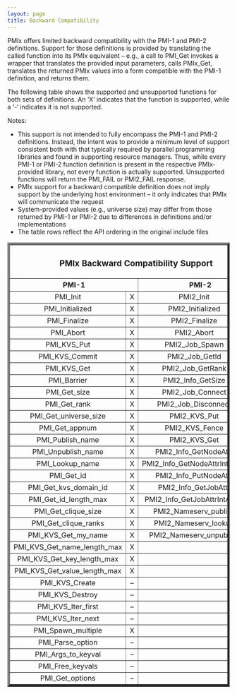 ```yaml
---
layout: page
title: Backward Compatibility
---
```


PMIx offers limited backward compatibility with the PMI-1 and PMI-2
definitions. Support for those definitions is provided by translating
the called function into its PMIx equivalent – e.g., a call to PMI\_Get
invokes a wrapper that translates the provided input parameters, calls
PMIx\_Get, translates the returned PMIx values into a form compatible
with the PMI-1 definition, and returns them.

The following table shows the supported and unsupported functions for
both sets of definitions. An ‘X’ indicates that the function is
supported, while a ‘-‘ indicates it is not supported.

Notes:

-   This support is not intended to fully encompass the PMI-1 and PMI-2
    definitions. Instead, the intent was to provide a minimum level of
    support consistent both with that typically required by parallel
    programming libraries and found in supporting resource managers.
    Thus, while every PMI-1 or PMI-2 function definition is present in
    the respective PMIx-provided library, not every function is actually
    supported. Unsupported functions will return the PMI\_FAIL or
    PMI2\_FAIL response.
-   PMIx support for a backward compatible definition does not imply
    support by the underlying host environment – it only indicates that
    PMIx will communicate the request
-   System-provided values (e.g., universe size) may differ from those
    returned by PMI-1 or PMI-2 due to differences in definitions and/or
    implementations
-   The table rows reflect the API ordering in the original include
    files


<table border="5" width="50%" cellspacing="3" cellpadding="4">
<tbody>
<tr>
<th colspan="4">
<h3><center>PMIx Backward Compatibility Support</center></h3>
</th>
</tr>
<tr align="CENTER" valign="MIDDLE">
<th colspan="2">PMI-1</th>
<th colspan="2">PMI-2</th>
</tr>
<tr align="CENTER" valign="MIDDLE">
<td>PMI_Init</td>
<td>X</td>
<td>PMI2_Init</td>
<td>X</td>
</tr>
<tr align="CENTER" valign="MIDDLE">
<td>PMI_Initialized</td>
<td>X</td>
<td>PMI2_Initialized</td>
<td>X</td>
</tr>
<tr align="CENTER" valign="MIDDLE">
<td>PMI_Finalize</td>
<td>X</td>
<td>PMI2_Finalize</td>
<td>X</td>
</tr>
<tr align="CENTER" valign="MIDDLE">
<td>PMI_Abort</td>
<td>X</td>
<td>PMI2_Abort</td>
<td>X</td>
</tr>
<tr align="CENTER" valign="MIDDLE">
<td>PMI_KVS_Put</td>
<td>X</td>
<td>PMI2_Job_Spawn</td>
<td>X</td>
</tr>
<tr align="CENTER" valign="MIDDLE">
<td>PMI_KVS_Commit</td>
<td>X</td>
<td>PMI2_Job_GetId</td>
<td>X</td>
</tr>
<tr align="CENTER" valign="MIDDLE">
<td>PMI_KVS_Get</td>
<td>X</td>
<td>PMI2_Job_GetRank</td>
<td>X</td>
</tr>
<tr align="CENTER" valign="MIDDLE">
<td>PMI_Barrier</td>
<td>X</td>
<td>PMI2_Info_GetSize</td>
<td>X</td>
</tr>
<tr align="CENTER" valign="MIDDLE">
<td>PMI_Get_size</td>
<td>X</td>
<td>PMI2_Job_Connect</td>
<td>X</td>
</tr>
<tr align="CENTER" valign="MIDDLE">
<td>PMI_Get_rank</td>
<td>X</td>
<td>PMI2_Job_Disconnect</td>
<td>X</td>
</tr>
<tr align="CENTER" valign="MIDDLE">
<td>PMI_Get_universe_size</td>
<td>X</td>
<td>PMI2_KVS_Put</td>
<td>X</td>
</tr>
<tr align="CENTER" valign="MIDDLE">
<td>PMI_Get_appnum</td>
<td>X</td>
<td>PMI2_KVS_Fence</td>
<td>X</td>
</tr>
<tr align="CENTER" valign="MIDDLE">
<td>PMI_Publish_name</td>
<td>X</td>
<td>PMI2_KVS_Get</td>
<td>X</td>
</tr>
<tr align="CENTER" valign="MIDDLE">
<td>PMI_Unpublish_name</td>
<td>X</td>
<td>PMI2_Info_GetNodeAttr</td>
<td>X</td>
</tr>
<tr align="CENTER" valign="MIDDLE">
<td>PMI_Lookup_name</td>
<td>X</td>
<td>PMI2_Info_GetNodeAttrIntArray</td>
<td>&#8211;</td>
</tr>
<tr align="CENTER" valign="MIDDLE">
<td>PMI_Get_id</td>
<td>X</td>
<td>PMI2_Info_PutNodeAttr</td>
<td>X</td>
</tr>
<tr align="CENTER" valign="MIDDLE">
<td>PMI_Get_kvs_domain_id</td>
<td>X</td>
<td>PMI2_Info_GetJobAttr</td>
<td>X</td>
</tr>
<tr align="CENTER" valign="MIDDLE">
<td>PMI_Get_id_length_max</td>
<td>X</td>
<td>PMI2_Info_GetJobAttrIntArray</td>
<td>&#8211;</td>
</tr>
<tr align="CENTER" valign="MIDDLE">
<td>PMI_Get_clique_size</td>
<td>X</td>
<td>PMI2_Nameserv_publish</td>
<td>X</td>
</tr>
<tr align="CENTER" valign="MIDDLE">
<td>PMI_Get_clique_ranks</td>
<td>X</td>
<td>PMI2_Nameserv_lookup</td>
<td>X</td>
</tr>
<tr align="CENTER" valign="MIDDLE">
<td>PMI_KVS_Get_my_name</td>
<td>X</td>
<td>PMI2_Nameserv_unpublish</td>
<td>X</td>
</tr>
<tr align="CENTER" valign="MIDDLE">
<td>PMI_KVS_Get_name_length_max</td>
<td>X</td>
<td></td>
<td></td>
</tr>
<tr align="CENTER" valign="MIDDLE">
<td>PMI_KVS_Get_key_length_max</td>
<td>X</td>
<td></td>
<td></td>
</tr>
<tr align="CENTER" valign="MIDDLE">
<td>PMI_KVS_Get_value_length_max</td>
<td>X</td>
<td></td>
<td></td>
</tr>
<tr align="CENTER" valign="MIDDLE">
<td>PMI_KVS_Create</td>
<td>&#8211;</td>
<td></td>
<td></td>
</tr>
<tr align="CENTER" valign="MIDDLE">
<td>PMI_KVS_Destroy</td>
<td>&#8211;</td>
<td></td>
<td></td>
</tr>
<tr align="CENTER" valign="MIDDLE">
<td>PMI_KVS_Iter_first</td>
<td>&#8211;</td>
<td></td>
<td></td>
</tr>
<tr align="CENTER" valign="MIDDLE">
<td>PMI_KVS_Iter_next</td>
<td>&#8211;</td>
<td></td>
<td></td>
</tr>
<tr align="CENTER" valign="MIDDLE">
<td>PMI_Spawn_multiple</td>
<td>X</td>
<td></td>
<td></td>
</tr>
<tr align="CENTER" valign="MIDDLE">
<td>PMI_Parse_option</td>
<td>&#8211;</td>
<td></td>
<td></td>
</tr>
<tr align="CENTER" valign="MIDDLE">
<td>PMI_Args_to_keyval</td>
<td>&#8211;</td>
<td></td>
<td></td>
</tr>
<tr align="CENTER" valign="MIDDLE">
<td>PMI_Free_keyvals</td>
<td>&#8211;</td>
<td></td>
<td></td>
</tr>
<tr align="CENTER" valign="MIDDLE">
<td>PMI_Get_options</td>
<td>&#8211;</td>
<td></td>
<td></td>
</tr>
</tbody>
</table>
